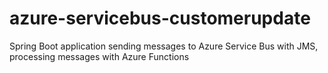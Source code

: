 # azure-servicebus-customerupdate
Spring Boot application sending messages to Azure Service Bus with JMS, processing messages with Azure Functions
